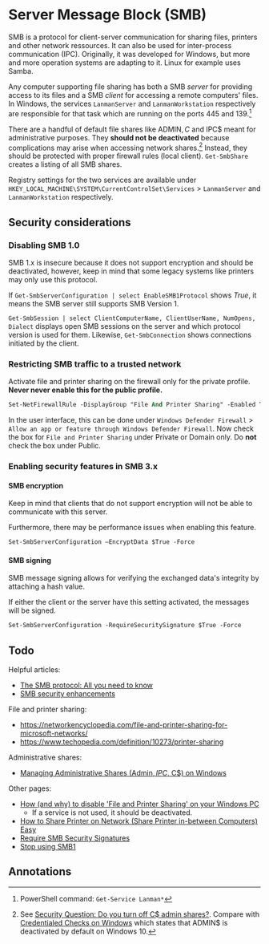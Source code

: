 # Server Message Block (SMB)

SMB is a protocol for client-server communication for sharing files, printers and other network ressources. It can also be used for inter-process communication (IPC). Originally, it was developed for Windows, but more and more operation systems are adapting to it. Linux for example uses Samba.

Any computer supporting file sharing has both a SMB *server* for providing access to its files and a SMB *client* for accessing a remote computers' files. In Windows, the services `LanmanServer` and `LanmanWorkstation` respectively are responsible for that task which are running on the ports 445 and 139.[^lanman]

There are a handful of default file shares like ADMIN$, C$ and IPC$ meant for administrative purposes. They **should not be deactivated** because complications may arise when accessing network shares.[^deactivate-default-share] Instead, they should be protected with proper firewall rules (local client). `Get-SmbShare` creates a listing of all SMB shares.

Registry settings for the two services are available under `HKEY_LOCAL_MACHINE\SYSTEM\CurrentControlSet\Services` > `LanmanServer` and `LanmanWorkstation` respectively.

<!--disabling the Lanman services does not impact the ability to use the local printer (if it supports TCP/IP that is) and it also increases security > only deactivate if file and printer sharing is not used-->

## Security considerations

### Disabling SMB 1.0

SMB 1.x is insecure because it does not support encryption and should be deactivated, however, keep in mind that some legacy systems like printers may only use this protocol.

If `Get-SmbServerConfiguration | select EnableSMB1Protocol` shows *True*, it means the SMB server still supports SMB Version 1.

`Get-SmbSession | select ClientComputerName, ClientUserName, NumOpens, Dialect` displays open SMB sessions on the server and which protocol version is used for them. Likewise, `Get-SmbConnection` shows connections initiated by the client.

### Restricting SMB traffic to a trusted network

Activate file and printer sharing on the firewall only for the private profile. **Never never enable this for the public profile.**

```ps
Set-NetFirewallRule -DisplayGroup "File And Printer Sharing" -Enabled True -Profile Private
```

In the user interface, this can be done under `Windows Defender Firewall` > `Allow an app or feature through Windows Defender Firewall`. Now check the box for `File and Printer Sharing` under Private or Domain only. Do **not** check the box under Public.

### Enabling security features in SMB 3.x

#### SMB encryption

Keep in mind that clients that do not support encryption will not be able to communicate with this server.

Furthermore, there may be performance issues when enabling this feature.

```ps
Set-SmbServerConfiguration –EncryptData $True -Force
```

#### SMB signing

SMB message signing allows for verifying the exchanged data's integrity by attaching a hash value.

If either the client or the server have this setting activated, the messages will be signed.

```ps
Set-SmbServerConfiguration -RequireSecuritySignature $True -Force
```

## Todo

Helpful articles:

- [The SMB protocol: All you need to know](https://4sysops.com/archives/the-smb-protocol-all-you-need-to-know/)
- [SMB security enhancements](https://learn.microsoft.com/en-us/windows-server/storage/file-server/smb-security)

File and printer sharing:

- <https://networkencyclopedia.com/file-and-printer-sharing-for-microsoft-networks/>
- <https://www.techopedia.com/definition/10273/printer-sharing>

Administrative shares:

- [Managing Administrative Shares (Admin$, IPC$, C$) on Windows](https://woshub.com/enable-remote-access-to-admin-shares-in-workgroup/)

Other pages:

- [How (and why) to disable 'File and Printer Sharing' on your Windows PC](https://www.youtube.com/watch?v=Gqdd6w2cue8)
  - If a service is not used, it should be deactivated.<!--What does this feature entail (printing, transmitting files between computers) ?-->
- [How to Share Printer on Network (Share Printer in-between Computers) Easy](https://www.youtube.com/watch?v=tg1soEWNcFg)
- [Require SMB Security Signatures](https://learn.microsoft.com/en-us/previous-versions/orphan-topics/ws.11/cc731957(v=ws.11)?redirectedfrom=MSDN)
- [Stop using SMB1](https://techcommunity.microsoft.com/t5/storage-at-microsoft/stop-using-smb1/ba-p/425858)

## Annotations

[^lanman]: PowerShell command: `Get-Service Lanman*`
[^deactivate-default-share]: See [Security Question: Do you turn off C$ admin shares?](https://community.spiceworks.com/t/security-question-do-you-turn-off-c-admin-shares/319617). Compare with [Credentialed Checks on Windows](https://docs.tenable.com/nessus/Content/CredentialedChecksOnWindows.htm) which states that ADMIN$ is deactivated by default on Windows 10.
